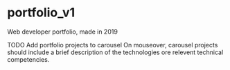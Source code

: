 # portfolio_v1
Web developer portfolio, made in 2019

TODO
Add portfolio projects to carousel
On mouseover, carousel projects should include a brief description of the technologies ore relevent technical competencies.